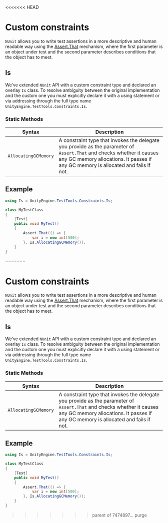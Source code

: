 <<<<<<< HEAD
# Custom constraints 

`NUnit` allows you to write test assertions in a more descriptive and human readable way using the [Assert.That](https://github.com/nunit/docs/wiki/Assertions) mechanism, where the first parameter is an object under test and the second parameter describes conditions that the object has to meet. 

## Is

We’ve extended `NUnit` API with a custom constraint type and declared an overlay `Is` class. To resolve ambiguity between the original implementation and the custom one you must explicitly declare it with a using statement or via addressing through the full type name `UnityEngine.TestTools.Constraints.Is`.

### Static Methods

| Syntax               | Description                                                  |
| -------------------- | ------------------------------------------------------------ |
| `AllocatingGCMemory` | A constraint type that invokes the delegate you provide as the parameter of `Assert.That` and checks whether it causes any GC memory allocations. It passes if any GC memory is allocated and fails if not. |

## Example

```c#
using Is = UnityEngine.TestTools.Constraints.Is;

class MyTestClass
{
    [Test]
    public void MyTest()
    {
        Assert.That(() => {
            var i = new int[500];
        }, Is.AllocatingGCMemory());
    }
}
```

=======
# Custom constraints 

`NUnit` allows you to write test assertions in a more descriptive and human readable way using the [Assert.That](https://github.com/nunit/docs/wiki/Assertions) mechanism, where the first parameter is an object under test and the second parameter describes conditions that the object has to meet. 

## Is

We’ve extended `NUnit` API with a custom constraint type and declared an overlay `Is` class. To resolve ambiguity between the original implementation and the custom one you must explicitly declare it with a using statement or via addressing through the full type name `UnityEngine.TestTools.Constraints.Is`.

### Static Methods

| Syntax               | Description                                                  |
| -------------------- | ------------------------------------------------------------ |
| `AllocatingGCMemory` | A constraint type that invokes the delegate you provide as the parameter of `Assert.That` and checks whether it causes any GC memory allocations. It passes if any GC memory is allocated and fails if not. |

## Example

```c#
using Is = UnityEngine.TestTools.Constraints.Is;

class MyTestClass
{
    [Test]
    public void MyTest()
    {
        Assert.That(() => {
            var i = new int[500];
        }, Is.AllocatingGCMemory());
    }
}
```

>>>>>>> parent of 7474897... purge
